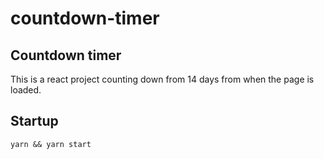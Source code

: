 # countdown-timer

## Countdown timer

This is a react project counting down from 14 days from when the page is loaded.

## Startup

`yarn && yarn start`

